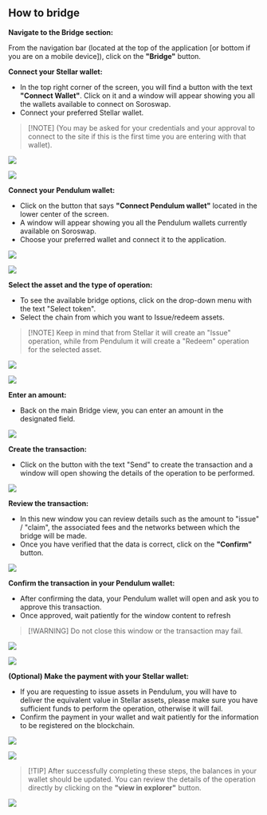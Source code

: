 ## How to bridge

**Navigate to the Bridge section:**

From the navigation bar (located at the top of the application [or bottom if you are on a mobile device]), click on the **"Bridge"** button.

**Connect your Stellar wallet:**

-   In the top right corner of the screen, you will find a button with the text **"Connect Wallet"**. Click on it and a window will appear showing you all the wallets available to connect on Soroswap.
-   Connect your preferred Stellar wallet. 
>[!NOTE] (You may be asked for your credentials and your approval to connect to the site if this is the first time you are entering with that wallet).

![](./images/Connect_Button_Stellar.png)

![](./images/Connect_Modal_Stellar.png)

**Connect your Pendulum wallet:**

-   Click on the button that says **"Connect Pendulum wallet"** located in the lower center of the screen.
-   A window will appear showing you all the Pendulum wallets currently available on Soroswap.
-   Choose your preferred wallet and connect it to the application.

![](./images/Connect_Button_pendulum.png)

![](./images/Connect_Modal_Pendulum.png)

**Select the asset and the type of operation:**

-   To see the available bridge options, click on the drop-down menu with the text "Select token".
-   Select the chain from which you want to Issue/redeem assets.
>[!NOTE] Keep in mind that from Stellar it will create an "Issue" operation, while from Pendulum it will create a "Redeem" operation for the selected asset.

![](./images/Select_token_button.png)

![](./images/Select_token_modal_Stellar.png)

**Enter an amount:**

-   Back on the main Bridge view, you can enter an amount in the designated field.

![](./images/Ammount.png)

**Create the transaction:**

-   Click on the button with the text "Send" to create the transaction and a window will open showing the details of the operation to be performed.

![](./images/Send_Button.png)

**Review the transaction:**

-   In this new window you can review details such as the amount to "issue" / "claim", the associated fees and the networks between which the bridge will be made.
-   Once you have verified that the data is correct, click on the **"Confirm"** button.

![](./images/Review_transaction.png)

**Confirm the transaction in your Pendulum wallet:**

-   After confirming the data, your Pendulum wallet will open and ask you to approve this transaction.
-   Once approved, wait patiently for the window content to refresh 
>[!WARNING] Do not close this window or the transaction may fail.

![](./images/Approve_Pendulum_Modal.png)

![](./images/Confirm_Pendulum_wallet.png)

**(Optional) Make the payment with your Stellar wallet:**

-   If you are requesting to issue assets in Pendulum, you will have to deliver the equivalent value in Stellar assets, please make sure you have sufficient funds to perform the operation, otherwise it will fail.
-   Confirm the payment in your wallet and wait patiently for the information to be registered on the blockchain.

![](./images/Approve_stellar_modal.png)

![](./images/Sign_with_stellar.png)

>[!TIP] After successfully completing these steps, the balances in your wallet should be updated. You can review the details of the operation directly by clicking on the **"view in explorer"** button.

![](./images/Transaction_completed.png)